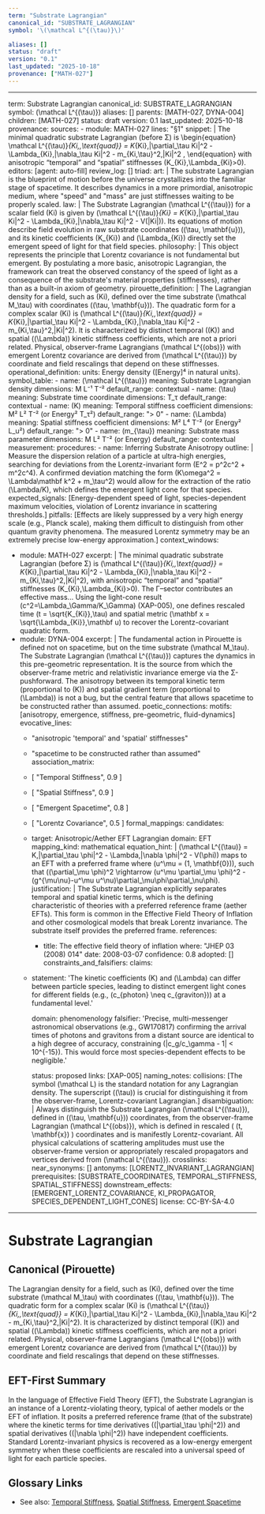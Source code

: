 ```yaml
---
term: "Substrate Lagrangian"
canonical_id: "SUBSTRATE_LAGRANGIAN"
symbol: '\(\mathcal L^{(\tau)}\)'

aliases: []
status: "draft"
version: "0.1"
last_updated: "2025-10-18"
provenance: ["MATH-027"]
---
```


---
term: Substrate Lagrangian
canonical_id: SUBSTRATE_LAGRANGIAN
symbol: \(\mathcal L^{(\tau)}\)
aliases: []
parents: [MATH-027, DYNA-004]
children: [MATH-027]
status: draft
version: 0.1
last_updated: 2025-10-18
provenance:
  sources:
    - module: MATH-027
      lines: "§1"
      snippet: |
        The minimal quadratic substrate Lagrangian (before Σ) is
        \begin{equation}
        \mathcal L^{(\tau)}_{Ki,\,\text{quad}}
        = K_{Ki}\,|\partial_\tau Ki|^2
        - \Lambda_{Ki}\,|\nabla_\tau Ki|^2
        - m_{Ki,\tau}^2\,|Ki|^2 ,
        \end{equation}
        with anisotropic “temporal” and “spatial” stiffnesses \(K_{Ki},\Lambda_{Ki}>0\).
  editors: [agent: auto-fill]
  review_log: []
triad:
  art: |
    The substrate Lagrangian is the blueprint of motion before the universe crystallizes into the familiar stage of spacetime. It describes dynamics in a more primordial, anisotropic medium, where "speed" and "mass" are just stiffnesses waiting to be properly scaled.
  law: |
    The Substrate Lagrangian \(\mathcal L^{(\tau)}\) for a scalar field \(Ki\) is given by \(\mathcal L^{(\tau)}_{Ki} = K_{Ki}\,|\partial_\tau Ki|^2 - \Lambda_{Ki}\,|\nabla_\tau Ki|^2 - V(|Ki|)\). Its equations of motion describe field evolution in raw substrate coordinates \((\tau, \mathbf{u})\), and its kinetic coefficients \(K_{Ki}\) and \(\Lambda_{Ki}\) directly set the emergent speed of light for that field species.
  philosophy: |
    This object represents the principle that Lorentz covariance is not fundamental but emergent. By postulating a more basic, anisotropic Lagrangian, the framework can treat the observed constancy of the speed of light as a consequence of the substrate's material properties (stiffnesses), rather than as a built-in axiom of geometry.
pirouette_definition: |
  The Lagrangian density for a field, such as \(Ki\), defined over the time substrate \(\mathcal M_\tau\) with coordinates \((\tau, \mathbf{u})\). The quadratic form for a complex scalar \(Ki\) is \(\mathcal L^{(\tau)}_{Ki,\,\text{quad}} = K_{Ki}\,|\partial_\tau Ki|^2 - \Lambda_{Ki}\,|\nabla_\tau Ki|^2 - m_{Ki,\tau}^2\,|Ki|^2\). It is characterized by distinct temporal (\(K\)) and spatial (\(\Lambda\)) kinetic stiffness coefficients, which are not a priori related. Physical, observer-frame Lagrangians \(\mathcal L^{(obs)}\) with emergent Lorentz covariance are derived from \(\mathcal L^{(\tau)}\) by coordinate and field rescalings that depend on these stiffnesses.
operational_definition:
  units: Energy density ([Energy]⁴ in natural units).
  symbol_table:
    - name: \(\mathcal L^{(\tau)}\)
      meaning: Substrate Lagrangian density
      dimensions: M L⁻¹ T⁻²
      default_range: contextual
    - name: \(\tau\)
      meaning: Substrate time coordinate
      dimensions: T_τ
      default_range: contextual
    - name: \(K\)
      meaning: Temporal stiffness coefficient
      dimensions: M² L² T⁻² (or Energy² T_τ²)
      default_range: "> 0"
    - name: \(\Lambda\)
      meaning: Spatial stiffness coefficient
      dimensions: M² L⁴ T⁻² (or Energy² L_u²)
      default_range: "> 0"
    - name: \(m_{\tau}\)
      meaning: Substrate mass parameter
      dimensions: M L² T⁻² (or Energy)
      default_range: contextual
  measurement:
    procedures:
      - name: Inferring Substrate Anisotropy
        outline: |
          Measure the dispersion relation of a particle at ultra-high energies, searching for deviations from the Lorentz-invariant form \(E^2 = p^2c^2 + m^2c^4\). A confirmed deviation matching the form \(K\omega^2 = \Lambda\mathbf k^2 + m_\tau^2\) would allow for the extraction of the ratio \(\Lambda/K\), which defines the emergent light cone for that species.
        expected_signals: [Energy-dependent speed of light, species-dependent maximum velocities, violation of Lorentz invariance in scattering thresholds.]
        pitfalls: [Effects are likely suppressed by a very high energy scale (e.g., Planck scale), making them difficult to distinguish from other quantum gravity phenomena. The measured Lorentz symmetry may be an extremely precise low-energy approximation.]
context_windows:
  - module: MATH-027
    excerpt: |
      The minimal quadratic substrate Lagrangian (before Σ) is \(\mathcal L^{(\tau)}_{Ki,\,\text{quad}} = K_{Ki}\,|\partial_\tau Ki|^2 - \Lambda_{Ki}\,|\nabla_\tau Ki|^2 - m_{Ki,\tau}^2\,|Ki|^2\), with anisotropic “temporal” and “spatial” stiffnesses \(K_{Ki},\Lambda_{Ki}>0\). The Γ–sector contributes an effective mass... Using the light-cone result \(c^2=\Lambda_\Gamma/K_\Gamma\) (XAP-005), one defines rescaled time \(t = \sqrt{K_{Ki}}\,\tau\) and spatial metric \(\mathbf x = \sqrt{\Lambda_{Ki}}\,\mathbf u\) to recover the Lorentz-covariant quadratic form.
  - module: DYNA-004
    excerpt: |
      The fundamental action in Pirouette is defined not on spacetime, but on the time substrate \(\mathcal M_\tau\). The Substrate Lagrangian \(\mathcal L^{(\tau)}\) captures the dynamics in this pre-geometric representation. It is the source from which the observer-frame metric and relativistic invariance emerge via the Σ-pushforward. The anisotropy between its temporal kinetic term (proportional to \(K\)) and spatial gradient term (proportional to \(\Lambda\)) is not a bug, but the central feature that allows spacetime to be constructed rather than assumed.
poetic_connections:
  motifs: [anisotropy, emergence, stiffness, pre-geometric, fluid-dynamics]
  evocative_lines:
    - "anisotropic 'temporal' and 'spatial' stiffnesses"
    - "spacetime to be constructed rather than assumed"
  association_matrix:
    - [ "Temporal Stiffness", 0.9 ]
    - [ "Spatial Stiffness", 0.9 ]
    - [ "Emergent Spacetime", 0.8 ]
    - [ "Lorentz Covariance", 0.5 ]
formal_mappings:
  candidates:
    - target: Anisotropic/Aether EFT Lagrangian
      domain: EFT
      mapping_kind: mathematical
      equation_hint: |
        \(\mathcal L^{(\tau)} = K\,|\partial_\tau \phi|^2 - \Lambda\,|\nabla \phi|^2 - V(\phi)\) maps to an EFT with a preferred frame where \(u^\mu = (1, \mathbf{0})\), such that \((\partial_\mu \phi)^2 \rightarrow (u^\mu \partial_\mu \phi)^2 - (g^{\mu\nu}-u^\mu u^\nu)\partial_\mu\phi\partial_\nu\phi\).
      justification: |
        The Substrate Lagrangian explicitly separates temporal and spatial kinetic terms, which is the defining characteristic of theories with a preferred reference frame (aether EFTs). This form is common in the Effective Field Theory of Inflation and other cosmological models that break Lorentz invariance. The substrate itself provides the preferred frame.
      references:
        - title: The effective field theory of inflation
          where: "JHEP 03 (2008) 014"
          date: 2008-03-07
      confidence: 0.8
  adopted: []
constraints_and_falsifiers:
  claims:
    - statement: 'The kinetic coefficients \(K\) and \(\Lambda\) can differ between particle species, leading to distinct emergent light cones for different fields (e.g., \(c_{photon} \neq c_{graviton}\)) at a fundamental level.'

      domain: phenomenology
      falsifier: 'Precise, multi-messenger astronomical observations (e.g., GW170817) confirming the arrival times of photons and gravitons from a distant source are identical to a high degree of accuracy, constraining \(|c_g/c_\gamma - 1| < 10^{-15}\). This would force most species-dependent effects to be negligible.'

      status: proposed
      links: [XAP-005]
naming_notes:
  collisions: [The symbol \(\mathcal L\) is the standard notation for any Lagrangian density. The superscript \((\tau)\) is crucial for distinguishing it from the observer-frame, Lorentz-covariant Lagrangian.]
  disambiguation: |
    Always distinguish the Substrate Lagrangian \(\mathcal L^{(\tau)}\), defined in \((\tau, \mathbf{u})\) coordinates, from the observer-frame Lagrangian \(\mathcal L^{(obs)}\), which is defined in rescaled \( (t, \mathbf{x}) \) coordinates and is manifestly Lorentz-covariant. All physical calculations of scattering amplitudes must use the observer-frame version or appropriately rescaled propagators and vertices derived from \(\mathcal L^{(\tau)}\).
crosslinks:
  near_synonyms: []
  antonyms: [LORENTZ_INVARIANT_LAGRANGIAN]
  prerequisites: [SUBSTRATE_COORDINATES, TEMPORAL_STIFFNESS, SPATIAL_STIFFNESS]
  downstream_effects: [EMERGENT_LORENTZ_COVARIANCE, KI_PROPAGATOR, SPECIES_DEPENDENT_LIGHT_CONES]
license: CC-BY-SA-4.0
---

# Substrate Lagrangian

## Canonical (Pirouette)
The Lagrangian density for a field, such as \(Ki\), defined over the time substrate \(\mathcal M_\tau\) with coordinates \((\tau, \mathbf{u})\). The quadratic form for a complex scalar \(Ki\) is \(\mathcal L^{(\tau)}_{Ki,\,\text{quad}} = K_{Ki}\,|\partial_\tau Ki|^2 - \Lambda_{Ki}\,|\nabla_\tau Ki|^2 - m_{Ki,\tau}^2\,|Ki|^2\). It is characterized by distinct temporal (\(K\)) and spatial (\(\Lambda\)) kinetic stiffness coefficients, which are not a priori related. Physical, observer-frame Lagrangians \(\mathcal L^{(obs)}\) with emergent Lorentz covariance are derived from \(\mathcal L^{(\tau)}\) by coordinate and field rescalings that depend on these stiffnesses.

## EFT-First Summary
In the language of Effective Field Theory (EFT), the Substrate Lagrangian is an instance of a Lorentz-violating theory, typical of aether models or the EFT of inflation. It posits a preferred reference frame (that of the substrate) where the kinetic terms for time derivatives (\(|\partial_\tau \phi|^2\)) and spatial derivatives (\(|\nabla \phi|^2\)) have independent coefficients. Standard Lorentz-invariant physics is recovered as a low-energy emergent symmetry when these coefficients are rescaled into a universal speed of light for each particle species.

## Glossary Links
- See also: [Temporal Stiffness](<#>), [Spatial Stiffness](<#>), [Emergent Spacetime](<#>)